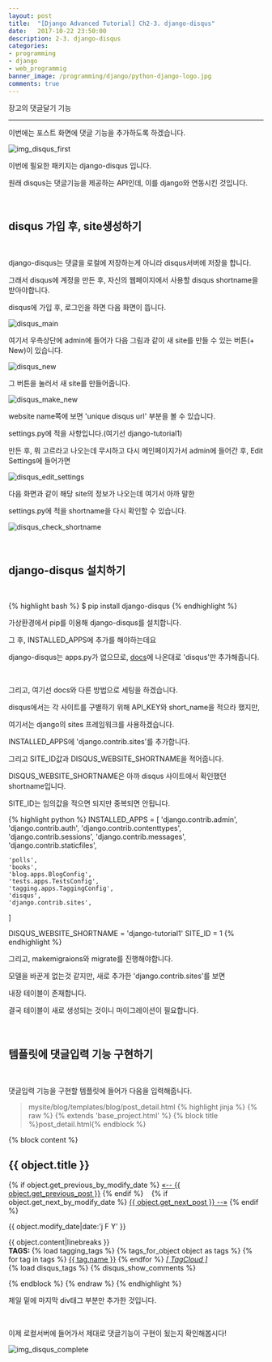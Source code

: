 ```yaml
---
layout: post
title:  "[Django Advanced Tutorial] Ch2-3. django-disqus"
date:   2017-10-22 23:50:00
description: 2-3. django-disqus
categories:
- programming
- django
- web_programmig
banner_image: /programming/django/python-django-logo.jpg
comments: true
---
```


장고의 댓글달기 기능

---

이번에는 포스트 화면에 댓글 기능을 추가하도록 하겠습니다.

![img_disqus_first](https://lh3.googleusercontent.com/bW_G-mVb-AoxiXOm3vV80hsyshM7byGgwoBFzWwqZoBPcNRDK32GlJMY6FvHjfd_cIltOo-b-ytiG2GVeTRbbZw46LlN4rSMDbhttnOzAnD7uf82iYzcmmAFo6LLpUk3wGy0ZIc4S2mZvu8kg54SHV40krsjnjlETND2MHKBapn2osnxfakwWdU3CuhaIxRiOL53I1s8NSJac9CjufXAepVkWSVrT_UvbUZZD5nhSjP_XoDg9TUEYBqafkIOvWgWpRSAFpvSU4T93Sqaj5qs3lezj8ycjD1pjktUzO_gnYXRrK93h6grRCGU74q2-7V-qnSiwqS5JCp0KqYvViriQO0j337AOiPgT3-HZaxEboNk7isuUVetgMw_vc-XfKS30hQuOcVLMM-z47G-_nK8jx2AhIpJWY3Xk804jb6f0eOEepWs8fMPDyzgxnZp-fW2s08LJ9LIg8ZWLSuFPxF_pJAB49GsKD9zBryJ36jJ0tTXCYlrvfgeoRattTppkB9CxrYNtbOFSX3zTnPoToWQQwRo5xtSJj8MdEHFlfa2Fyq5NY2MlGcNX1jpJB39kf0McCvTDYQ87PdhNLvNTp0SqPzLCJnl2Azu28EKH_8KgQ=w1350-h1320-no)

이번에 필요한 패키지는 django-disqus 입니다.

원래 disqus는 댓글기능을 제공하는 API인데, 이를 django와 연동시킨 것입니다.

<br>

## disqus 가입 후, site생성하기

<br>

django-disqus는 댓글을 로컬에 저장하는게 아니라 disqus서버에 저장을 합니다.

그래서 disqus에 계정을 만든 후, 자신의 웹페이지에서 사용할 disqus shortname을 받아야합니다.

disqus에 가입 후, 로그인을 하면 다음 화면이 뜹니다.

![disqus_main](https://lh3.googleusercontent.com/IRjjgZ_denVD5SPLbgfdTC0vr1jANzwyIWRvXJQZWRUhsns-Lqx7ihd7fFgyFyTWX-3lufJLi5nsHKKxF232uqVUTbuk80XUMDfCYxZYpx5uaCkIUgkatYxiFwGMSFmwOSg1k9J2gH_NhV9gveFokNXOhXl5gJ3gIuL0YfTPo3Fe6T0qZ-p2BujzZ0mP7AV-vCBCpLINeSDJHr67VLinyY54aWgRGxQEF71dgjJZvTCWouFdDtOLebofQgwdxT7x0mP63vuvEiVScAsvGAY7FXUSBfxFJwtzzBomptQlcPSVQv00wQ-2TGKdPJOdjAem5DGmrd2N5sxmqtJjv42VtsIfE6_MIQulFlUhqap788VGmNG36kYjMdkOSCXCUpuePE_IAYljVlh_jfjhzEGt8crDzA22cJFmkoAJ__uz39wqGQPa00vI7IOo7LvvR93VS3fIK4-HsuTvCOpSUCM1tOGlNbLfdS4XdXGJEqHYCwe8vl5497i_W-D_pc76V1Ov3tG1-MaTcdCzk0yULCAaWuvg7ZBPf4H2sbDmMtri-7DfbE-Lrz2I50LZPR3MIxXsZSjgKD4cum0TakMaIyT_G8MrU4abIMn21mHN2-uiVw=w2054-h1106-no)

여기서 우측상단에 admin에 들어가 다음 그림과 같이 새 site를 만들 수 있는 버튼(+ New)이 있습니다.

![disqus_new](https://lh3.googleusercontent.com/T6Z-qJLBQUrg3y30Amnics9eB48lo-m1yG2NfTaskfhcsoqVmHk6jmMbTkqE6zVnkM39QyV1r2q2pg2LJu7z4ulNVJwy9fluQ6-PvrZmsZQCaJ7yFB4vOc3BRj9ddDs_38ASVcenVzB3zauRUk5B9s0m-fwa_g1ly2Pfk3t8qpQsp-3UYiTiMegSFOAkz4maWdgDkgamgqd_uLXAKEECfNP9mEaWJV8g4opXFppbLZ1XKpaJbxhADNvJq7h446rl5654CURzqs3NnimgW2MxgFjtDMhsue9UX4vuC3ERjInUSEjyk-0lA9G7quKswVEB_WLCqPrVlbV_1j31HUdQpo-XmP9tMYVfyon6fWQPIUu3LZivB_hVWYxQgKiA3NbTE-t0cAGiFsV6Ty8WbleOQi5Wdkr2ujE-CK1WdbIrT1o9nrV0R0wJH52Ev34WhncABfsVTeVNWcvpKLFRCne-wYrdkt4JYQHPLbXm2-aVj5z3UvSOW5TT54Nqha7AkMcz0nr1AH8HsTyOjWyZ5421LlWu1Xy6YXxSyY8XD6cu5rRkX_j38PaeDWCvYvdiZokU22BL3l5kKGa0rbcx5pjNYUtEDabtY7B_1uvd9Unxbw=w2054-h1106-no)

그 버튼을 눌러서 새 site를 만들어줍니다.

![disqus_make_new](https://lh3.googleusercontent.com/0VCeCrzEkNtaaUYxCJf14IAXcYm6haHo1v9w819DL9fd8SiWdKTXvPQRVCXAqLOuaFARQB006E0lgwwKP4eus6Hv-tuQz6ry6tmdqROSfeYST7zE-Kk1W8arQC2J0Z0yZxt2UE_xKGt0yn5xbEkYjJc1nCmkJpuKCvBvC7rv5o5gpTUaNcZZabc8S6GslmWJjGSPA5nSIGQUKlEloOYsYfO8gYBDU58X9ZkK_Cep64tBjObEar0sHGK7AGGHRYGzZrFIQMs84jBG53ffimsi_b9uxmS7ipVazMPfwxFHnPwx519UjvqZPysC8Mq2MWkAziapfynvOc51X1GRLQfh4Xc5_8qqsqiVZVDNYHopKRtlki7Wyzt85RRATPYAWVufr_grMRo7K_2WfqpdU3PxcJQAMg7EHqWgvJwFqnZ6mzs0ED1k3bbsPmxoGo-tCor-vUu1_JNGnqgg--IF0Tc6Qv1SDFp-5tCHrLqeVjKD6_akliQCGgAf1k2OoW0fSTzGJ--AmFVahJSmyYiuew-O7s8i4ZSdb2sdnwW737XPPNUHbIs9JiQ7R_LX5GAmTxIFSa09B_5ZYLI5wlQn9ERzojbiZiIDvsSNBL6YJ3EbKw=w2038-h1320-no)

website name쪽에 보면 'unique disqus url' 부분을 볼 수 있습니다.

settings.py에 적을 사항입니다.(여기선 django-tutorial1)

만든 후, 뭐 고르라고 나오는데 무시하고 다시 메인페이지가서 admin에 들어간 후, Edit Settings에 들어가면

![disqus_edit_settings](https://lh3.googleusercontent.com/eLnjm17XUYTsisoJP0aM0GnjUkzNJjcLdv-dhVU7NorxOSzN0FPgF29L3t5hnumNNptfFgvYqHLVrgiktGlgR0ciBSlJxLPPvqbW0ueQwyP8cuKk9AdbLhLrmeLiMv-ZigOwUhSaH-NmXYm5HMmoyG6z-rWoCCfrKW6NPR0iYwLBeS3up-NB6M4YacaMAlybDczXhZlRpStUwF8lNkG-YWVHHdKCixGIN_I8pH5M1ZK5OH66EHqrgM7irPg_X-Yd5K8aRwC5vOaWTOkMmNlvVhs4ESE4OXgPB5q3lyK9knDM_TQrPcb-x1sTdtjtxwgTscX5WlIkc70h3VM5CAS3fmvAlqcfltw6u3zesag7aTeyPljLu1r47Y1rEJ-Df0cdzLOLjGrA3kXQIxog2DhSZMXXJQ6tZkhwDDEywgyVUv19RtGR5rGnosZ2QKSMz-NYPu0gsJUmoE9L-yGE8-5fBMm3QmkR0kk91OtZizOxEWLhVNae3lLL0-utvpBCOXMH9GO1VoJxtpIqXKQhBWXQsIElKUajiJXI8B0ePqDyXCUclDAEthufvjV0aRLCt8WFqGW2ltEKCSJp39JRRaMtegq7hlZTNp81F2_tLZpq6Q=w2038-h1320-no)

다음 화면과 같이 해당 site의 정보가 나오는데 여기서 아까 말한

settings.py에 적을 shortname을 다시 확인할 수 있습니다.

![disqus_check_shortname](https://lh3.googleusercontent.com/sUs_EjSfitVSnRWXfim7JxlxLQkOarKboeq3JPOMxPSkfJohs9XBOFMfi9gybeeKoOz6APbBLeZjfLPrzU4ANvspf1_6v6Ep5ldy_qPe1GetBxBe211ukxj7Tqof_tata2T5QKwCb9PVJ85ei2n1q1PbjiNBejwYKe3dvZ-reOG2Ap9Gkss-ey-Jl_mCCgcsgZxmp-F_dY3wOMipBM-1alK26rgPExypXOdrgTrSfXhzBt5ME0mmN3dRVOZjQgs_WstCM9tNsd23MJV-Yw4T52fmZVQ0HqAYt2v49h15ZCiMWVklC6WIrdCuzGwNSdr2CMd1O46xZ0Jotcqfl3xgund6MagoTk6oWZ0n0g3ZltdvfrcoELQh3hT0FCb2hJaH6CppSmFzAct-qQQRyJhxkLqJxcY-20Fd00hrl74CXL920Sp00JJ4BqeqhvZqCaqJEpCA3j5CAbau4dyth6kD-iTVT_QMEa97CZPVJiAHu18HeUO3yrcq-5ahBJmObRm7OcvbR7hKda_in0aXJT83ZPkgaXD5qEDu53eloVXEm2c9NLwnkvpf9bx5SWHZrKLF0aCxsUdBIdKMK1jXCQu8BdPDLT5M6fxs9R0YEfcPuQ=w1778-h1320-no)

<br>

## django-disqus 설치하기

<br>

{% highlight bash %}
$ pip install django-disqus
{% endhighlight %}

가상환경에서 pip를 이용해 django-disqus를 설치합니다.

그 후, INSTALLED_APPS에 추가를 해야하는데요

django-disqus는 apps.py가 없으므로, [docs](https://django-disqus.readthedocs.io/en/latest/installation.html)에 나온대로 'disqus'만 추가해줍니다.

<br>

그리고, 여기선 docs와 다른 방법으로 세팅을 하겠습니다.

disqus에서는 각 사이트를 구별하기 위해 API_KEY와 short_name을 적으라 했지만,

여기서는 django의 sites 프레임워크를 사용하겠습니다.

INSTALLED_APPS에 'django.contrib.sites'를 추가합니다.

그리고 SITE_ID값과 DISQUS_WEBSITE_SHORTNAME을 적어줍니다.

DISQUS_WEBSITE_SHORTNAME은 아까 disqus 사이트에서 확인했던 shortname입니다.

SITE_ID는 임의값을 적으면 되지만 중복되면 안됩니다.

{% highlight python %}
INSTALLED_APPS = [
    'django.contrib.admin',
    'django.contrib.auth',
    'django.contrib.contenttypes',
    'django.contrib.sessions',
    'django.contrib.messages',
    'django.contrib.staticfiles',

    'polls',
    'books',
    'blog.apps.BlogConfig',
    'tests.apps.TestsConfig',
    'tagging.apps.TaggingConfig',
    'disqus',
    'django.contrib.sites',
]

DISQUS_WEBSITE_SHORTNAME = 'django-tutorial1'
SITE_ID = 1
{% endhighlight %}

그리고, makemigraions와 migrate를 진행해야합니다.

모델을 바꾼게 없는것 같지만, 새로 추가한 'django.contrib.sites'를 보면

내장 테이블이 존재합니다.

결국 테이블이 새로 생성되는 것이니 마이그레이션이 필요합니다.

<br>

## 템플릿에 댓글입력 기능 구현하기

<br>

댓글입력 기능을 구현할 템플릿에 들어가 다음을 입력해줍니다.

>mysite/blog/templates/blog/post_detail.html
{% highlight jinja %}
{% raw %}
{% extends 'base_project.html' %}
{% block title %}post_detail.html{% endblock %}

{% block content %}

<h2>{{ object.title }}</h2>

<p class="other_posts">
    {% if object.get_previous_by_modify_date %}
        <a href="{{ object.get_previous_post.get_absolute_url }}" title="View previous post">&laquo;-- {{ object.get_previous_post }}</a>
    {% endif %}
    &nbsp;&nbsp;
    {% if object.get_next_by_modify_date %}
        <a href="{{ object.get_next_post.get_absolute_url }}" title="View next post">{{ object.get_next_post }} --&raquo;</a>
    {% endif %}
</p>

<p class="date">
    <!--example: 12 July 2015-->
    {{ object.modify_date|date:'j F Y' }}
</p>

<div class="body">
    <!--linebreaks: \n(newline) 인식-->
    {{ object.content|linebreaks }}
</div>

<div>
    <b>TAGS: </b>
    {% load tagging_tags %}
    {% tags_for_object object as tags %}
    {% for tag in tags %}
        <a href="{% url 'blog:tagged_object_list' tag.name %}">{{ tag.name }}</a>
    {% endfor %}
    <a href="{% url 'blog:tag_cloud' %}"><i>[ TagCloud ]</i></a>
</div>

<!--여기만 추가-->
<div>
    {% load disqus_tags %}
    {% disqus_show_comments %}
</div>

{% endblock %}
{% endraw %}
{% endhighlight %}

제일 밑에 마지막 div태그 부분만 추가한 것입니다.

<br>

이제 로컬서버에 들어가서 제대로 댓글기능이 구현이 됬는지 확인해봅시다!

![img_disqus_complete](https://lh3.googleusercontent.com/cW6qFc3U4as_9XGIj66iheWDsJ-M4kyKjraP9lFi8MEMyS71LiDArl8mPBbC7oEV5eNNOxtujpgOPXEjwUgpHVuH_msisMrr_FQSUQrYEJuEBjYx-s_svK8szm-d2qfSzUeMIbffZCNrIUe3R4byfnQDjC2xPoS7Rpz4IYFTN7LkhWDDwP-4F1NV8pq3P3fmHc4yMQXQ01CmBQ9Shvc4TOoARCkbRWfzHMx8PrA5HMy6lrLC19_hnkvwWaM45lyGyROqQvTljMzHbGyEcmXOAmcwbkKZDlApbBI1gsrLM2KjaUUUluMRUfaTJScqietUt-f48kgoar39r2deigZDR78EBkYVkumCRl1cBT_qAB8--WiYwBWgFrv8vilqldlu58EcKUkfzSXODBWFf5emMAtIf4uTBiG8RWFUU57OfN5QMOgOiwM6a4xpuy9O1PX2KFNFSAR7ctNu5YHTLih9iFyrxFPI78Q_SFVVYbJGqXz_eky2DT5M0GCRfgbY2ISERbYHvmiG6jL3vfFli-ngh_ZtGJ1ZRrx-L_nANy8Qg2MfphggqsdF6jMX7Meobok9T0xvMNVqLIB9ts6o-NCoxEHyDlm82y7ocxyy90nJUw=w1350-h1320-no)
